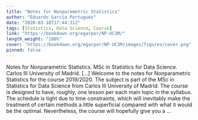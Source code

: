 ```yaml
---
title: "Notes for Nonparametric Statistics"
author: "Eduardo García Portugués"
date: "2020-03-18T17:44:31Z"
tags: [Statistics, Data Science, Course]
link: "https://bookdown.org/egarpor/NP-UC3M/"
length_weight: "100%"
cover: "https://bookdown.org/egarpor/NP-UC3M/images/figures/cover.png"
pinned: false
---
```


Notes for Nonparametric Statistics. MSc in Statistics for Data Science.
Carlos III University of Madrid. [...] Welcome to the notes for Nonparametric Statistics for the course 2019/2020. The subject is part of the MSc in Statistics for Data Science from Carlos III University of Madrid. The course is designed to have, roughly, one lesson per each main topic in the syllabus. The schedule is tight due to time constraints, which will inevitably make the treatment of certain methods a little superficial compared with what it would be the optimal. Nevertheless, the course will hopefully give you a ...
